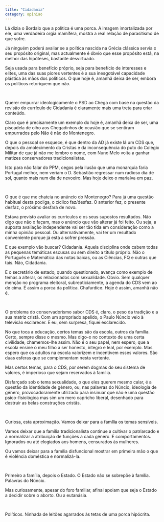 ```yaml
---
title: "Cidadania"
category: opiniao
---
```


Lá dizia o Bordalo que a política é uma porca. A imagem imortalizada por ele, uma verdadeira orgia mamífera, mostra a real relação de parasitismo de que sofre.

Já ninguém poderá avaliar se a política nascida na Grécia clássica servia o seu propósito original, mas actualmente é óbvio que esse propósito está, na melhor das hipóteses, bastante desvirtuado.

Seja usada para benefício próprio, seja para benefício de interesses e elites, uma das suas piores vertentes é a sua inesgotável capacidade plástica às mãos dos políticos. O que hoje é, amanhã deixa de ser, embora os políticos retoriquem que não.

<br />

Querer empurrar ideologicamente o PSD ao Chega com base na questão da revisão do currículo de Cidadania é claramente mais uma treta para criar conteúdo.

Claro que é precisamente um exemplo do hoje é, amanhã deixa de ser, uma piscadela de olho aos Chegadinhos de ocasião que se sentiram empurrados pelo Não é não do Montenegro. 

O que o pessoal se esquece, é que dentro da AD já existe lá um CDS que, depois do amolecimento da Cristas e da inconsequência do puto do Colégio Militar de que já não me lembro o nome, com Nuno Melo volta a ganhar matizes conservadores tradicionalistas.

Isto para não falar do PPM, cegos pela ilusão que uma monarquia faria Portugal melhor, nem veriam o D. Sebastião regressar num radioso dia de sol, quanto mais num dia de nevoeiro. Mas hoje deixo o marialva em paz.

<br />

O que é que me chateia no anúncio do Montenegro? Para já uma questão habitual desta pocilga, o cíclico faz/desfaz. O anterior fez, o presente desfaz, o próximo desfará de novo. 

Estava previsto avaliar os currículos e os seus supostos resultados. Não digo que não o façam, mas o anúncio que vão alterar já foi feito. Ou seja, a suposta avaliação independente vai ser tão tida em consideração como a minha opinião pessoal. Ou alternativamente, vai ter um resultado conveniente porque já está a sofrer pressão.

E que exemplo vão buscar? Cidadania. Aquela disciplina onde cabem todas as pequenas temáticas escusas ou sem direito a título próprio. Não o Português e Matemática das notas baixas, ou as Ciências, FQ e outras que tais. Não, Cidadania.

E o secretário de estado, quando questionado, avança como exemplo de temas a alterar, os relacionados com sexualidade. Óbvio.
Sem qualquer menção no programa eleitoral, subrepticiamente, a agenda do CDS vem ao de cima. É assim a porca da política. Chafurdice. Hoje é assim, amanhã não é.

<br />

O problema do conservadorismo sabor CDS é, claro, o peso da tradição e a sua matriz cristã. Com um apropriado apelido, o Paulo Núncio veio à televisão esclarecer. E eu, sem surpresa, fiquei esclarecido.

No que toca a educação, certos temas são da escola, outros da família. Certo, sempre disse o mesmo. Mas digo-o no contexto de uma certa civilidade, chamemos-lhe assim. Não é o seu papel, nem espero, que a escola ensine o meu filho a ser honesto, íntegro e leal, por exemplo. Mas espero que os adultos na escola valorizem e incentivem esses valores. São duas esferas que se complementam nesta vertente.

Mas certos temas, para o CDS, por serem dogmas do seu sistema de valores, é imperioso que sejam reservados à família.

Disfarçado sob o tema sexualidade, o que eles querem mesmo calar, é a questão da identidade de género, ou, nas palavras do Núncio, ideologia de género, provocadoramente utilizado para insinuar que não é uma questão psico-fisiológica mas sim um mero capricho liberal, desenhado para destruir as belas construções cristãs.

<br />

Curiosa, esta aproximação. Vamos deixar para a família os temas sensíveis.

Vamos deixar que a família tradicionalista continue a cultivar o patriarcado e a normalizar a atribuição de funções a cada género. E comportamentos. Ignorados ou até elogiados aos homens, censurados às mulheres.

Ou vamos deixar para a família disfuncional mostrar em primeira mão o que é violência doméstica e normalizá-la.

<br />

Primeiro a família, depois o Estado. O Estado não se sobrepõe à família. Palavras do Núncio.

Mas curiosamente, apesar do foro familiar, afinal apoiam que seja o Estado a decidir sobre o aborto. Ou a eutanásia.

<br />

Políticos. Ninhada de leitões agarrados às tetas de uma porca hipócrita.
